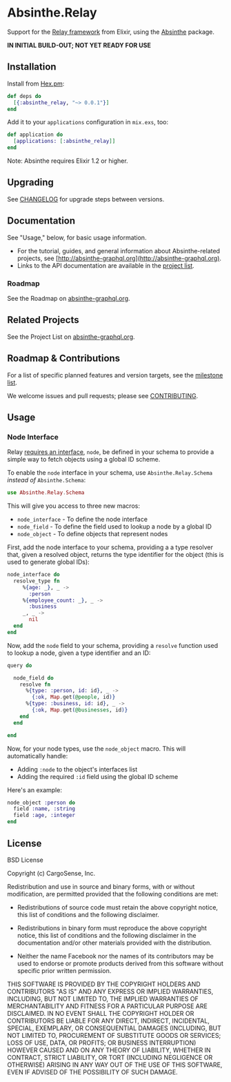 # Absinthe.Relay

Support for the [Relay framework](https://facebook.github.io/relay/)
from Elixir, using the [Absinthe](https://github.com/absinthe-graphql/absinthe)
package.

**IN INITIAL BUILD-OUT; NOT YET READY FOR USE**

## Installation

Install from [Hex.pm](https://hex.pm/packages/absinthe_relay):

```elixir
def deps do
  [{:absinthe_relay, "~> 0.0.1"}]
end
```

Add it to your `applications` configuration in `mix.exs`, too:

```elixir
def application do
  [applications: [:absinthe_relay]]
end
```

Note: Absinthe requires Elixir 1.2 or higher.

## Upgrading

See [CHANGELOG](./CHANGELOG.md) for upgrade steps between versions.

## Documentation

See "Usage," below, for basic usage information.

- For the tutorial, guides, and general information about Absinthe-related
  projects, see [http://absinthe-graphql.org](http://absinthe-graphql.org).
- Links to the API documentation are available in the [project list](http://absinthe-graphql.org/projects).

### Roadmap

See the Roadmap on [absinthe-graphql.org](http://absinthe-graphql.org/roadmap).

## Related Projects

See the Project List on [absinthe-graphql.org](http://absinthe-graphql.org/projects).

## Roadmap & Contributions

For a list of specific planned features and version targets, see the
[milestone list](https://github.com/CargoSense/absinthe_relay/milestones).

We welcome issues and pull requests; please see [CONTRIBUTING](./CONTRIBUTING.md).

## Usage

### Node Interface

Relay [requires an interface](https://facebook.github.io/relay/docs/graphql-object-identification.html), `node`, be defined in your schema to provide a simple way to fetch objects using a global ID scheme.

To enable the `node` interface in your schema, use `Absinthe.Relay.Schema`
_instead of_ `Absinthe.Schema`:

```elixir
use Absinthe.Relay.Schema
```

This will give you access to three new macros:

- `node_interface` - To define the node interface
- `node_field` - To define the field used to lookup a node by a global ID
- `node_object` - To define objects that represent nodes

First, add the node interface to your schema, providing a a type resolver that,
given a resolved object, returns the type identifier for the object (this is
used to generate global IDs):

```elixir
node_interface do
  resolve_type fn
     %{age: _}, _ ->
       :person
     %{employee_count: _}, _ ->
       :business
     _, _ ->
       nil
  end
end
```

Now, add the `node` field to your schema, providing a `resolve` function used to
lookup a node, given a type identifier and an ID:

```elixir
query do

  node_field do
    resolve fn
      %{type: :person, id: id}, _ ->
        {:ok, Map.get(@people, id)}
      %{type: :business, id: id}, _ ->
        {:ok, Map.get(@businesses, id)}
    end
  end

end
```

Now, for your node types, use the `node_object` macro. This will automatically handle:

* Adding `:node` to the object's interfaces list
* Adding the required `:id` field using the global ID scheme

Here's an example:

```elixir
node_object :person do
  field :name, :string
  field :age, :integer
end
```

## License

BSD License

Copyright (c) CargoSense, Inc.

Redistribution and use in source and binary forms, with or without modification,
are permitted provided that the following conditions are met:

 * Redistributions of source code must retain the above copyright notice, this
   list of conditions and the following disclaimer.

 * Redistributions in binary form must reproduce the above copyright notice,
   this list of conditions and the following disclaimer in the documentation
   and/or other materials provided with the distribution.

 * Neither the name Facebook nor the names of its contributors may be used to
   endorse or promote products derived from this software without specific
   prior written permission.

THIS SOFTWARE IS PROVIDED BY THE COPYRIGHT HOLDERS AND CONTRIBUTORS "AS IS" AND
ANY EXPRESS OR IMPLIED WARRANTIES, INCLUDING, BUT NOT LIMITED TO, THE IMPLIED
WARRANTIES OF MERCHANTABILITY AND FITNESS FOR A PARTICULAR PURPOSE ARE
DISCLAIMED. IN NO EVENT SHALL THE COPYRIGHT HOLDER OR CONTRIBUTORS BE LIABLE FOR
ANY DIRECT, INDIRECT, INCIDENTAL, SPECIAL, EXEMPLARY, OR CONSEQUENTIAL DAMAGES
(INCLUDING, BUT NOT LIMITED TO, PROCUREMENT OF SUBSTITUTE GOODS OR SERVICES;
LOSS OF USE, DATA, OR PROFITS; OR BUSINESS INTERRUPTION) HOWEVER CAUSED AND ON
ANY THEORY OF LIABILITY, WHETHER IN CONTRACT, STRICT LIABILITY, OR TORT
(INCLUDING NEGLIGENCE OR OTHERWISE) ARISING IN ANY WAY OUT OF THE USE OF THIS
SOFTWARE, EVEN IF ADVISED OF THE POSSIBILITY OF SUCH DAMAGE.
